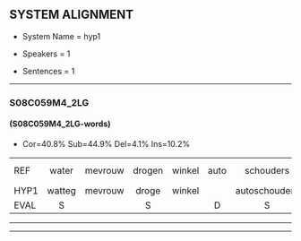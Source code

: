 
## SYSTEM ALIGNMENT

- System Name = hyp1

- Speakers = 1

- Sentences = 1

---

### S08C059M4_2LG

#### (S08C059M4_2LG-words)

- Cor=40.8%	Sub=44.9%	Del=4.1%	Ins=10.2%

|  |  |  |  |  |  |  |  |  |  |  |  |  |  |  |  |  |  |  |  |  |  |  |  |  |  |  |  |  |  |  |  |  |  |  |  |  |  |  |  |  |  |  |  |  |  |  |  |  |  |
|:--- |:---:|:---:|:---:|:---:|:---:|:---:|:---:|:---:|:---:|:---:|:---:|:---:|:---:|:---:|:---:|:---:|:---:|:---:|:---:|:---:|:---:|:---:|:---:|:---:|:---:|:---:|:---:|:---:|:---:|:---:|:---:|:---:|:---:|:---:|:---:|:---:|:---:|:---:|:---:|:---:|:---:|:---:|:---:|:---:|:---:|:---:|:---:|:---:|:---:|
| REF | water | mevrouw | drogen | winkel | auto | schouders | verhaal | koning | moeilijk | speelplaats | drinken | hoofdpijn | regen | vliegtuig | stoppen | opnieuw | * | gooien |  | sneeuwen | * | moeder |  |  | liedje | potlood | fietsbel | vinger |  | dichtbij | meisje | * | chauffeur | * | muziek | waarom |  | scheuren*(schuren) | lawaai | zwemmen | vuurwerk | appel | cola | kussen | eerste | circus | kleuren | voetbal | vlinder |
| HYP1 | watteg | mevrouw | droge | winkel |  | autoschouders | verhaal | koningu | moeilijk | speelplaats | drinken | hoofdpijn | plegen | vliegtuig | stoppen | opnieuw | goa | gooien | sneeuw | en | maat | moeder | lietje | pad | loot | fiets | bel | vinger | dicht | bij | meisje |  | chanfeui | m | muziek | waarom | shulen | lawai | toe | zexn | ver | appel | cola | kussen | ieste | semkus | kleren | voetbal | vlender |
| EVAL | S |  | S |  | D | S |  | S |  |  |  |  | S |  |  |  | S |  | I | S | S |  | I | I | S | S | S |  | I | S |  | D | S | S |  |  | I | S | S | S | S |  |  |  | S | S | S |  | S |
---

---
